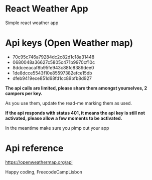 # React Weather App

Simple react weather app

# Api keys (Open Weather map)

- 70c95c746a79284dc2c82d1c18a31448
- 0680048a36627c5805c471b9970cf10c
- 8ddceeacaf8b95fe943c88fc8389dee0
- 1de8dcce5543f10e85597382efce15db
- dfeb9419ece851d68fd1cc89bfb8d927

**The api calls are limited, please share them amongst yourselves, 2 campers per key.**

As you use them, update the read-me marking them as used.

**If the api responds with status 401, it means the api key is still not activated, please allow a few moments to be activated.**

In the meantime make sure you pimp out your app

# Api reference

https://openweathermap.org/api

Happy coding, FreecodeCampLisbon
